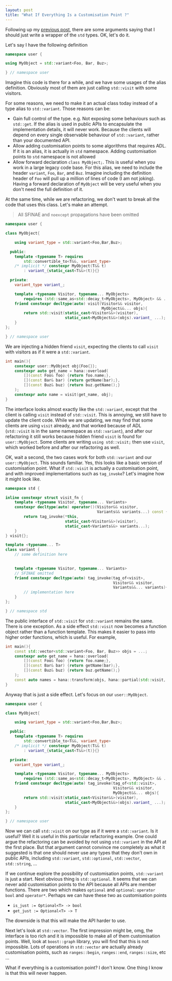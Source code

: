 ```yaml
---
layout: post
title: "What If Everything Is a Customisation Point ?"
---
```


Following up my [previous post](https://huixie90.github.io/Cutomisation-Point/), there are some arguments saying that I should just write a wrapper of the `std` types. OK, let's do it.

Let's say I have the following definition

```cpp
namespace user {

using MyObject = std::variant<Foo, Bar, Buz>;

} // namespace user
```

Imagine this code is there for a while, and we have some usages of the alias definition. Obviously most of them are just calling `std::visit` with some visitors.

For some reasons, we need to make it an actual class today instead of a type alias to `std::variant`. Those reasons can be:

- Gain full control of the type. e.g. Not exposing some behaviours such as `std::get`. If the alias is used in public APIs to encapsulate the implementation details, it will never work. Because the clients will depend on every single observable behaviour of `std::variant`, rather than your documented API.
- Allow adding customisation points to some algorithms that requires ADL. If it is an alias, it is actually in `std` namespace. Adding customisation points to `std` namespace is not allowed
- Allow forward declaration `class MyObject;`. This is useful when you work in a large legacy code base. For this alias, we need to include the header `variant`, `Foo`, `Bar`, and `Buz`. Imagine including the definition header of `Foo` will pull up a million of lines of code (I am not joking). Having a forward declaration of `MyObject` will be very useful when you don't need the full definition of it.

At the same time, while we are refactoring, we don't want to break all the code that uses this class. Let's make an attempt.

> All SFINAE and `noexcept` propagations have been omitted

```cpp
namespace user {

class MyObject{

    using variant_type = std::variant<Foo,Bar,Buz>;

  public:
    template <typename T> requires 
        std::convertible_to<T&&, variant_type>
    /* implicit */ constexpr MyObject(T&& t) 
        : variant_{static_cast<T&&>(t)}{}

  private:
    variant_type variant_;

    template <typename Visitor, typename... MyObjects>
        requires (std::same_as<std::decay_t<MyObjects>, MyObject> && ...)
    friend constexpr decltype(auto) visit(Visitor&& visitor, 
                                          MyObject&&... objs){
        return std::visit(static_cast<Visitor&&>(visitor), 
                          static_cast<MyObject&&>(objs).variant_ ...);
    }
};

} // namespace user
```

We are injecting a hidden friend `visit`, expecting the clients to call `visit` with visitors as if it were a `std::variant`.

```cpp
int main(){
    constexpr user::MyObject obj{Foo{}};
    constexpr auto get_name = hana::overload(
        [](const Foo& foo) {return foo.name;},
        [](const Bar& bar) {return getName(bar);},
        [](const Buz& buz) {return buz.getName();}
    );
    constexpr auto name = visit(get_name, obj);
}
```

The interface looks almost exactly like the `std::variant`, except that the client is calling `visit` instead of `std::visit`. This is annoying, we still have to update the client code. While we are updating, we may find that some clients are using `visit` already, and that worked because of ADL (`std::visit` is in the same namespace as `std::variant`), and after our refactoring it still works because hidden friend `visit` is found for `user::MyObject`. Some clients are writing `using std::visit;` then use `visit`, which worked before and after our refactoring as well.

OK, wait a second, the two cases work for both `std::variant` and our `user::MyObject`. This sounds familiar. Yes, this looks like a basic version of customisation point. What if `std::visit` is actually a customisation point, and with improved implementations such as `tag_invoke`? Let's imagine how it might look like.

```cpp
namespace std {

inline constexpr struct visit_fn {
    template <typename Visitor, typename... Variants>
    constexpr decltype(auto) operator()(Visitor&& visitor, 
                                        Variants&& variants...) const {
        return tag_invoke(*this, 
                          static_cast<Visitor&&>(visitor),
                          static_cast<Variants&&> variants...);
    }
} visit{};

template <typename... T>
class variant {
    // some definition here

    
    template <typename Visitor, typename... Variants> 
    // SFINAE omitted 
    friend constexpr decltype(auto) tag_invoke(tag_of<visit>, 
                                               Visitor&& visitor, 
                                               Variants&&... variants){
        // implementation here
    }
};

} // namespace std
```

The public interface of `std::visit` for `std::variant` remains the same. There is one exception. As a side effect `std::visit` now becomes a function object rather than a function template. This makes it easier to pass into higher order functions, which is useful. For example,

```cpp
int main(){
    const std::vector<std::variant<Foo, Bar, Buz>> objs = ...;
    constexpr auto get_name = hana::overload(
        [](const Foo& foo) {return foo.name;},
        [](const Bar& bar) {return getName(bar);},
        [](const Buz& buz) {return buz.getName();}
    );
    const auto names = hana::transform(objs, hana::partial(std::visit, get_name));
}
```

Anyway that is just a side effect. Let's focus on our `user::MyObject`.

```cpp
namespace user {

class MyObject{

    using variant_type = std::variant<Foo,Bar,Buz>;

  public:
    template <typename T> requires 
        std::convertible_to<T&&, variant_type>
    /* implicit */ constexpr MyObject(T&& t) 
        : variant_{static_cast<T&&>(t)}{}

  private:
    variant_type variant_;

    template <typename Visitor, typename... MyObjects>
        requires (std::same_as<std::decay_t<MyObjects>, MyObject> && ...)
    friend constexpr decltype(auto) tag_invoke(tag_of<std::visit>,
                                               Visitor&& visitor, 
                                               MyObject&&... objs){
        return std::visit(static_cast<Visitor&&>(visitor), 
                          static_cast<MyObject&&>(objs).variant_ ...);
    }
};

} // namespace user
```

Now we can call `std::visit` on our type as if it were a `std::variant`. Is it useful? Well it is useful in this particular refactoring example. One could argue the refactoring can be avoided by not using `std::variant` in the API at the first place. But that argument cannot convince me completely as what it suggested is that one should never use any types that they don't own in public APIs, including `std::variant`, `std::optional`, `std::vector`, `std::string`, ...

If we continue explore the possibility of customisation points, `std::variant` is just a start. Next obvious thing is `std::optional`. It seems that we can never add customisation points to the API because all APIs are member functions. There are two which makes `optional` and `optional`: `operator bool` and `operator*`. Perhaps we can have these two as customisation points

- `is_just := Optional<T> -> bool`
- `get_just := Optional<T> -> T`

The downside is that this will make the API harder to use.

Next let's look at `std::vector`. The first impression might be, omg, the interface is too rich and it is impossible to make all of them customisation points. Well, look at `boost::graph` library, you will find that this is not impossible. Lots of operations in `std::vector` are actually already customisation points, such as `ranges::begin`, `ranges::end`, `ranges::size`, etc ...

What if everything is a customisation point? I don't know. One thing I know is that this will never happen.
